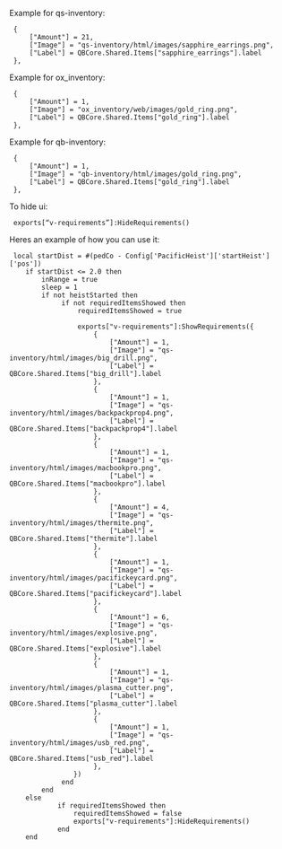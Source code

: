 Example for qs-inventory:

     {
         ["Amount"] = 21,
         ["Image"] = "qs-inventory/html/images/sapphire_earrings.png",
         ["Label"] = QBCore.Shared.Items["sapphire_earrings"].label
     },
Example for ox_inventory:

     {
         ["Amount"] = 1,
         ["Image"] = "ox_inventory/web/images/gold_ring.png",
         ["Label"] = QBCore.Shared.Items["gold_ring"].label
     },
Example for qb-inventory:

     {
         ["Amount"] = 1,
         ["Image"] = "qb-inventory/html/images/gold_ring.png",
         ["Label"] = QBCore.Shared.Items["gold_ring"].label
     },

To hide ui:

     exports[“v-requirements”]:HideRequirements()



Heres an example of how you can use it:

     local startDist = #(pedCo - Config['PacificHeist']['startHeist']['pos'])
        if startDist <= 2.0 then
            inRange = true
            sleep = 1
            if not heistStarted then
                 if not requiredItemsShowed then
                     requiredItemsShowed = true
                     
                     exports["v-requirements"]:ShowRequirements({
                         {
                             ["Amount"] = 1,
                             ["Image"] = "qs-inventory/html/images/big_drill.png",
                             ["Label"] = QBCore.Shared.Items["big_drill"].label
                         },
                         {
                             ["Amount"] = 1,
                             ["Image"] = "qs-inventory/html/images/backpackprop4.png",
                             ["Label"] = QBCore.Shared.Items["backpackprop4"].label
                         },
                         {
                             ["Amount"] = 1,
                             ["Image"] = "qs-inventory/html/images/macbookpro.png",
                             ["Label"] = QBCore.Shared.Items["macbookpro"].label
                         },
                         {
                             ["Amount"] = 4,
                             ["Image"] = "qs-inventory/html/images/thermite.png",
                             ["Label"] = QBCore.Shared.Items["thermite"].label
                         },
                         {
                             ["Amount"] = 1,
                             ["Image"] = "qs-inventory/html/images/pacifickeycard.png",
                             ["Label"] = QBCore.Shared.Items["pacifickeycard"].label
                         },
                         {
                             ["Amount"] = 6,
                             ["Image"] = "qs-inventory/html/images/explosive.png",
                             ["Label"] = QBCore.Shared.Items["explosive"].label
                         },
                         {
                             ["Amount"] = 1,
                             ["Image"] = "qs-inventory/html/images/plasma_cutter.png",
                             ["Label"] = QBCore.Shared.Items["plasma_cutter"].label
                         },
                         {
                             ["Amount"] = 1,
                             ["Image"] = "qs-inventory/html/images/usb_red.png",
                             ["Label"] = QBCore.Shared.Items["usb_red"].label
                         },       
                    })
                 end
            end
        else
                if requiredItemsShowed then
                    requiredItemsShowed = false
                    exports["v-requirements"]:HideRequirements()
                end
        end
